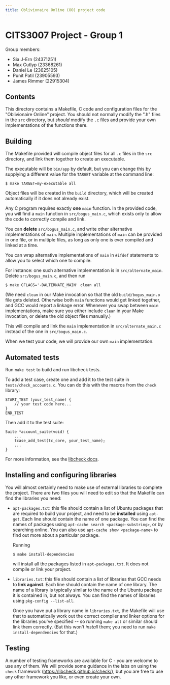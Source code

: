 ```yaml
---
title: Oblivionaire Online (OO) project code
---
```


# CITS3007 Project - Group 1

Group members:
- Sia J-Ern (24371251)
- Max Cutlyp (23368261)
- Daniel Le (23625105)
- Punit Patil (23905593)
- James Rimmer (22915304)

## Contents

This directory contains a Makefile, C code and configuration files for the "Oblivionaire Online" project.
You should not normally modify the ".h" files in the `src` directory, but _should_ modify the `.c` files
and provide your own implementations of the functions there.

## Building

The Makefile provided will compile object files for all `.c` files
in the `src` directory, and link them together to create an
executable.

The executable will be `bin/app` by default, but you can change this by supplying
a different value for the `TARGET` variable at the command line:

```
$ make TARGET=my-executable all
```

Object files will be created in the `build` directory, which will be created
automatically if it does not already exist.

Any C program requires exactly **one** `main` function. In the provided
code, you will find a `main` function in `src/bogus_main.c`, which
exists only to allow the code to correctly compile and link.

You can **delete** `src/bogus_main.c`, and write other alternative implementations of
`main`. Multiple implementations of `main` can be provided in one file, or in multiple
files, as long as only one is ever compiled and linked at a time.

You can wrap alternative implementations of `main` in `#ifdef` statements to allow you to
select which one to compile.

For instance: one such alternative implementation is in `src/alternate_main`. Delete
`src/bogus_main.c`, and then run

```
$ make CFLAGS='-DALTERNATE_MAIN' clean all
```

(We need `clean` in our Make invocation so that the old `build/bogus_main.o` file gets
deleted. Otherwise both `main` functions would get linked together, and GCC would report
a linkage error. Whenever you swap between `main` implementations, make sure you either
include `clean` in your Make invocation, or delete the old object files manually.)

This will compile and link the `main` implementation in `src/alternate_main.c`
instead of the one in `src/bogus_main.c`.

When we test your code, we will provide our own `main` implementation.

## Automated tests

Run `make test` to build and run libcheck tests.

To add a test case, create one and add it to the test suite in `tests/check_accounts.c`.
You can do this with the macros from the `check` library:

```
START_TEST (your_test_name) {
    // your test code here...
}
END_TEST
```

Then add it to the test suite:

```
Suite *account_suite(void) {
    ...
    tcase_add_test(tc_core, your_test_name);
    ...
}
```

For more information, see the [libcheck docs](https://libcheck.github.io/check/doc/check_html/check_3.html).

## Installing and configuring libraries

You will almost certainly need to make use of external libraries to complete the project.
There are two files you will need to edit so that the Makefile can find the libraries you
need:

- `apt-packages.txt`: this file should contain a list of Ubuntu packages that are required
  to build your project, and need to be **installed** using `apt-get`. Each line should
  contain the name of one package. You can find the names of packages using `apt-cache search
  <package-substring>`, or by searching online. You can also use `apt-cache show
  <package-name>` to find out more about a particular package.

  Running

  ```
  $ make install-dependencies
  ```

  will install all the packages listed in `apt-packages.txt`. It does not compile or link
  your project.

- `libraries.txt`: this file should contain a list of libraries that GCC needs to **link
  against**. Each line should contain the name of one library. The name of a library is
  typically similar to the name of the Ubuntu package it is contained in, but not always. You
  can find the names of libraries using `pkg-config --list-all`.

  Once you have put a library name in `libraries.txt`, the Makefile will use that to
  automatically work out the correct compiler and linker
  options for the libraries you've specified -- so running `make all` or similar
  should link them correctly.
  (But this won't *install* them; you need to run `make install-dependencies` for that.)


## Testing

A number of testing frameworks are available for C - you are welcome
to use any of them.  We will provide some guidance in the labs on using the `check` framework
(<https://libcheck.github.io/check/>), but you are free to use any other framework you like,
or even create your own.

<!--
  vim: tw=92 :
-->

